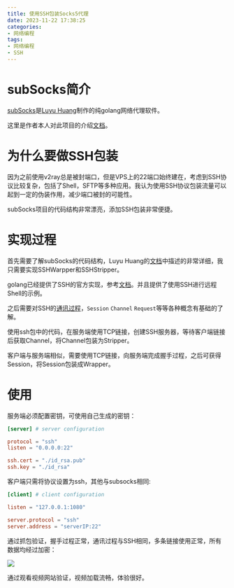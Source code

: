 ```yaml
---
title: 使用SSH包装Socks5代理
date: 2023-11-22 17:38:25
categories:
- 网络编程
tags:
- 网络编程
- SSH
---
```


# subSocks简介

[subSocks](https://github.com/luyuhuang/subsocks)是[Luyu Huang](https://luyuhuang.tech/)制作的纯golang网络代理软件。

这里是作者本人对此项目的介绍[文档](https://luyuhuang.tech/2020/12/02/subsocks.html)。

<!-- more -->

# 为什么要做SSH包装

因为之前使用v2ray总是被封端口，但是VPS上的22端口始终建在，考虑到SSH协议比较复杂，包括了Shell，SFTP等多种应用。我认为使用SSH协议包装流量可以起到一定的伪装作用，减少端口被封的可能性。

subSocks项目的代码结构非常漂亮，添加SSH包装非常便捷。

# 实现过程

首先需要了解subSocks的代码结构，Luyu Huang的[文档](https://luyuhuang.tech/2020/12/02/subsocks.html)中描述的非常详细，我只需要实现SSHWarpper和SSHStripper。

golang已经提供了SSH的官方实现，参考[文档](https://pkg.go.dev/golang.org/x/crypto/ssh)。并且提供了使用SSH进行远程Shell的示例。

之后需要对SSH的[通讯过程](/2023/11/20/SSH.html)，```Session``` ```Channel``` ```Request```等等各种概念有基础的了解。

使用ssh包中的代码，在服务端使用TCP链接，创建SSH服务器，等待客户端链接后获取Channel，将Channel包装为Stripper。

客户端与服务端相似，需要使用TCP链接，向服务端完成握手过程，之后可获得Session，将Session包装成Wrapper。

# 使用

服务端必须配置密钥，可使用自己生成的密钥：

```toml toml
[server] # server configuration

protocol = "ssh"
listen = "0.0.0.0:22"

ssh.cert = "./id_rsa.pub"
ssh.key = "./id_rsa"
```

客户端只需将协议设置为ssh，其他与subsocks相同:

```toml toml
[client] # client configuration

listen = "127.0.0.1:1080"

server.protocol = "ssh"
server.address = "serverIP:22"
```

通过抓包验证，握手过程正常，通讯过程与SSH相同，多条链接使用正常，所有数据均经过加密：

![](wireshark.png)

通过观看视频网站验证，视频加载流畅，体验很好。